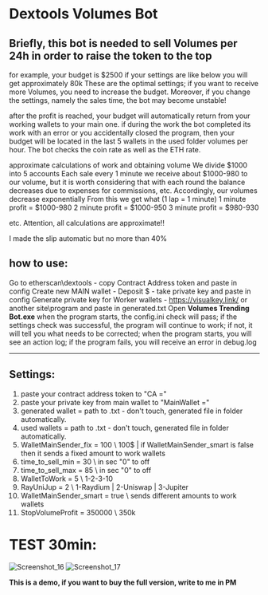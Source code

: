 # Dextools Volumes Bot

## Briefly, this bot is needed to sell Volumes per 24h in order to raise the token to the top


for example, your budget is $2500
if your settings are like below you will get approximately 80k
These are the optimal settings; if you want to receive more Volumes, you need to increase the budget.
Moreover, if you change the settings, namely the sales time, the bot may become unstable!

after the profit is reached, your budget will automatically return from your working wallets to your main one.
if during the work the bot completed its work with an error or you accidentally closed the program, then your budget will be located in the last 5 wallets in the used folder
volumes per hour.
The bot checks the coin rate as well as the ETH rate.

approximate calculations of work and obtaining volume
We divide $1000 into 5 accounts
Each sale every 1 minute we receive about $1000-980 to our volume, but it is worth considering that with each round the balance decreases due to expenses for commissions, etc. Accordingly, our volumes decrease exponentially
From this we get what (1 lap = 1 minute)
1 minute profit = $1000-980
2 minute profit = $1000-950
3 minute profit = $980-930

etc.
Attention, all calculations are approximate!!


I made the slip automatic but no more than 40%

## how to use:

Go to etherscan\dextools - copy Contract Address token and paste in config
Create new MAIN wallet - Deposit $ - take private key and paste in config
Generate private key for Worker wallets - https://visualkey.link/ or another site\program and paste in generated.txt
Open **Volumes Trending Bot.exe** when the program starts, the config.ini check will pass; if the settings check was successful, the program will continue to work; if not, it will tell you what needs to be corrected; when the program starts, you will see an action log; if the program fails, you will receive an error in debug.log


-------------------------------------------------

## Settings:

1. paste your contract address token to "CA ="
2. paste your private key from main wallet to "MainWallet ="
3. generated wallet = path to .txt - don't touch, generated file in folder automatically.
4. used wallets = path to .txt - don't touch, generated file in folder automatically.
5. WalletMainSender_fix = 100 \\ 100$ | if WalletMainSender_smart is false then it sends a fixed amount to work wallets
6. time_to_sell_min = 30 \\ in sec "0" to off
7. time_to_sell_max = 85 \\ in sec "0" to off
8. WalletToWork = 5 \\ 1-2-3-10
9. RayUniJup = 2 \\ 1-Raydium | 2-Uniswap | 3-Jupiter
10. WalletMainSender_smart = true \\ sends different amounts to work wallets
11. StopVolumeProfit = 350000 \\ 350k

# TEST 30min:

![Screenshot_16](https://github.com/turbor1/Dextools-Volumes-Bot/assets/155108454/95ea7405-aed3-4e66-9e28-4b4f6203c4cc)
![Screenshot_17](https://github.com/turbor1/Dextools-Volumes-Bot/assets/155108454/b3f18d92-0dca-4216-848d-0c7c7b439d4d)


**This is a demo, if you want to buy the full version, write to me in PM**
